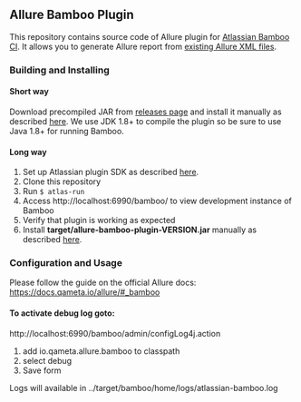 ## Allure Bamboo Plugin

This repository contains source code of Allure plugin
for [Atlassian Bamboo CI](https://www.atlassian.com/software/bamboo). It allows you to generate Allure report
from [existing Allure XML files](https://github.com/allure-framework/allure-core/wiki#gathering-information-about-tests).

### Building and Installing

#### Short way

Download precompiled JAR from [releases page](https://github.com/allure-framework/allure-bamboo-plugin/releases) and
install it manually as
described [here](https://confluence.atlassian.com/display/UPM/Installing+add-ons#Installingadd-ons-Installingbyfileupload).
We use JDK 1.8+ to compile the plugin so be sure to use Java 1.8+ for running Bamboo.

#### Long way

1. Set up Atlassian plugin SDK as
described [here](https://developer.atlassian.com/display/DOCS/Set+up+the+Atlassian+Plugin+SDK+and+Build+a+Project).
2. Clone this repository
3. Run `$ atlas-run`
4. Access http://localhost:6990/bamboo/ to view development instance of Bamboo
5. Verify that plugin is working as expected
6. Install **target/allure-bamboo-plugin-VERSION.jar** manually as
described [here](https://confluence.atlassian.com/display/UPM/Installing+add-ons#Installingadd-ons-Installingbyfileupload).

### Configuration and Usage

Please follow the guide on the official Allure docs: https://docs.qameta.io/allure/#_bamboo

#### To activate debug log goto:

http://localhost:6990/bamboo/admin/configLog4j.action
1. add io.qameta.allure.bamboo to classpath
2. select debug
3. Save form

Logs will available in ../target/bamboo/home/logs/atlassian-bamboo.log
